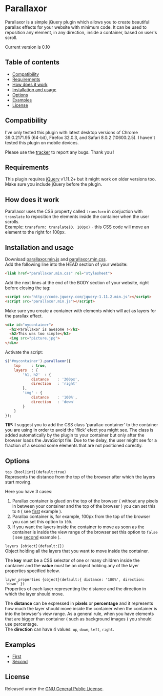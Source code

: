 Parallaxor
=============

Parallaxor is a simple jQuery plugin which allows you to create beautiful parallax effects for your website with minimum code. It can be used to reposition any element, in any direction, inside a container, based on user's scroll.  
  
Current version is 0.10

Table of contents
-------------
* [Compatibility](#compatibility)
* [Requirements](#requirements)
* [How does it work](#how-does-it-work)
* [Installation and usage](#installation-and-usage)
* [Options](#options)
* [Examples](#examples)
* [License](#license)

Compatibility
-------------

I've only tested this plugin with latest desktop versions of Chrome 39.0.2171.95 (64-bit), Firefox 32.0.3, and Safari 8.0.2 (10600.2.5). I haven't tested this plugin on mobile devices.  
  
Please use the [tracker](https://github.com/alexandrubau/parallaxor/issues) to report any bugs. Thank you !

Requirements
-------------

This plugin requires [jQuery](http://jquery.com) v1.11.2+ but it might work on older versions too. Make sure you include jQuery before the plugin.

How does it work
-------------
Parallaxor uses the CSS property called `transform` in conjuction with `translate` to reposition the elements inside the container when the user scrolls.  
Example: `transform: translate(0, 100px)` - this CSS code will move an element to the right for 100px.

Installation and usage
-------------
Download [parallaxor.min.js](https://raw.githubusercontent.com/alexandrubau/parallaxor/master/jquery.parallaxor.min.js) and [parallaxor.min.css](https://raw.githubusercontent.com/alexandrubau/parallaxor/master/jquery.parallaxor.min.css).  
Add the following line into the HEAD section of your website:  
```html
<link href="parallaxor.min.css" rel="stylesheet">
```
Add the next lines at the end of the BODY section of your website, right before closing the tag:  
```html
<script src="http://code.jquery.com/jquery-1.11.2.min.js"></script>
<script src="parallaxor.min.js"></script>
```
Make sure you create a container with elements which will act as layers for the parallax effect.  
```html
<div id="mycontainer">
  <h1>Parallaxor is awesome !</h1>
  <h2>This was too simple</h2>
  <img src="picture.jpg">
</div>
```
Activate the script: 
```javascript
$('#mycontainer').parallaxor({
    top     : true,
    layers  : {
        'h1, h2'  : {
            distance    : '200px',
            direction   : 'right'
        },
        'img' : {
            distance    : '100%',
            direction   : 'down'
        }
    }
});
```
**TIP:** I suggest you to add the CSS class 'parallax-container' to the container you are using in order to avoid the 'flick' efect you might see. The class is added automatically by the plugin to your container but only after the browser loads the JavaScript file. Due to the delay, the user might see for a fraction of a second some elements that are not positioned corectly.

Options
-------------
`top {bool|int}(default:true)`  
Represents the distance from the top of the browser after which the layers start moving.  

Here you have 3 cases:  
1. Parallax container is glued on the top of the browser ( without any pixels in between your container and the top of the browser ) you can set this to `0` ( see [first](#examples) example ).  
2. Parallax container is, for example, 100px from the top of the browser you can set this option to `100`.  
3. If you want the layers inside the container to move as soon as the container is inside the view range of the browser set this option to `false` ( see [second](#examples) example ).  

`layers {object}(default:{})`  
Object holding all the layers that you want to move inside the container.  

The **key** must be a CSS selector of one or many children inside the container and the **value** must be an object holding any of the layer properties specified below.  

`layer_properties {object}(default:{ distance: '100%', direction: 'down' })`  
Properties of each layer representing the distance and the direction in which the layer should move.  

The **distance** can be expressed in **pixels** or **percentage** and it represents how much the layer should move inside the container when the container is into the browser's view range. As a general rule, when you have elements that are bigger than container ( such as background images ) you should use percentage.  
The **direction** can have 4 values: `up`, `down`, `left`, `right`.

Examples
-------------
* [First](http://alexandrubau.github.io/parallaxor/examples/first/index.html)
* [Second](http://alexandrubau.github.io/parallaxor/examples/second/index.html)

License
-------------
Released under the [GNU General Public License]( http://www.gnu.org/copyleft/gpl.html ).
